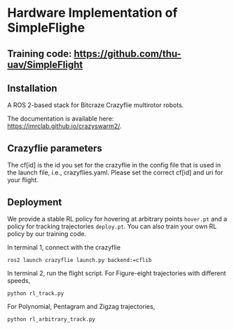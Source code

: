 # Hardware Implementation of SimpleFlighe

## Training code: https://github.com/thu-uav/SimpleFlight

## Installation
A ROS 2-based stack for Bitcraze Crazyflie multirotor robots.

The documentation is available here: https://imrclab.github.io/crazyswarm2/.

## Crazyflie parameters
The cf[id] is the id you set for the crazyflie in the config file that is used in the launch file, i.e., crazyflies.yaml. Please set the correct cf[id] and uri for your flight.

## Deployment
We provide a stable RL policy for hovering at arbitrary points ``hover.pt`` and a policy for tracking trajectories ``deploy.pt``. You can also train your own RL policy by our training code.

In terminal 1, connect with the crazyflie
```
ros2 launch crazyflie launch.py backend:=cflib
```

In terminal 2, run the flight script.
For Figure-eight trajectories with different speeds,
```
python rl_track.py
```

For Polynomial, Pentagram and Zigzag trajectories,
```
python rl_arbitrary_track.py
```